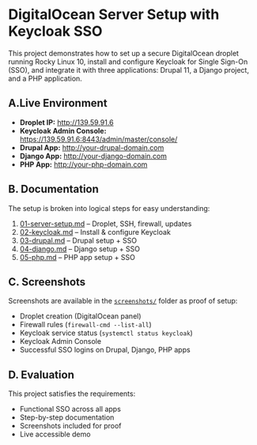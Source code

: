# DigitalOcean Server Setup with Keycloak SSO
This project demonstrates how to set up a secure DigitalOcean droplet running Rocky Linux 10, install and configure Keycloak for Single Sign-On (SSO), and integrate it with three applications: Drupal 11, a Django project, and a PHP application.
## A.Live Environment
 
- **Droplet IP:** http://139.59.91.6  
- **Keycloak Admin Console:** https://139.59.91.6:8443/admin/master/console/  
- **Drupal App:** http://your-drupal-domain.com  
- **Django App:** http://your-django-domain.com  
- **PHP App:** http://your-php-domain.com  
   
## B. Documentation  

The setup is broken into logical steps for easy understanding:  

 1. [01-server-setup.md](docs/01-server-setup.md) – Droplet, SSH, firewall, updates  
 2. [02-keycloak.md](docs/02-keycloak.md) – Install & configure Keycloak  
 3. [03-drupal.md](docs/03-drupal.md) – Drupal setup + SSO  
 4. [04-django.md](docs/04-django.md) – Django setup + SSO  
 5. [05-php.md](docs/05-php.md) – PHP app setup + SSO

## C. Screenshots  

Screenshots are available in the [`screenshots/`](screenshots/) folder as proof of setup:  
- Droplet creation (DigitalOcean panel)  
- Firewall rules (`firewall-cmd --list-all`)  
- Keycloak service status (`systemctl status keycloak`)  
- Keycloak Admin Console  
- Successful SSO logins on Drupal, Django, PHP apps

## D. Evaluation  

This project satisfies the requirements:  
- Functional SSO across all apps  
- Step-by-step documentation  
- Screenshots included for proof  
- Live accessible demo  
